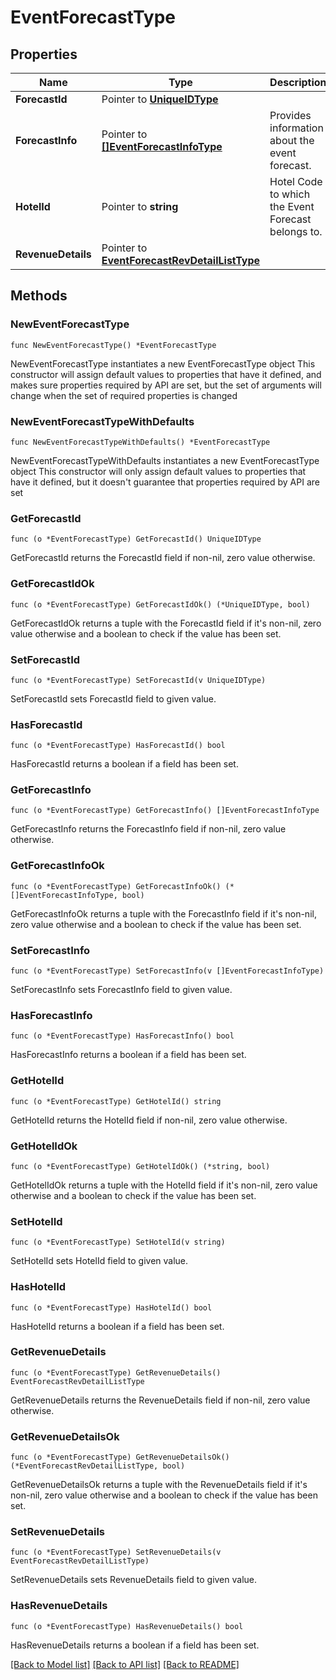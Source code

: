 # EventForecastType

## Properties

Name | Type | Description | Notes
------------ | ------------- | ------------- | -------------
**ForecastId** | Pointer to [**UniqueIDType**](UniqueIDType.md) |  | [optional] 
**ForecastInfo** | Pointer to [**[]EventForecastInfoType**](EventForecastInfoType.md) | Provides information about the event forecast. | [optional] 
**HotelId** | Pointer to **string** | Hotel Code to which the Event Forecast belongs to. | [optional] 
**RevenueDetails** | Pointer to [**EventForecastRevDetailListType**](EventForecastRevDetailListType.md) |  | [optional] 

## Methods

### NewEventForecastType

`func NewEventForecastType() *EventForecastType`

NewEventForecastType instantiates a new EventForecastType object
This constructor will assign default values to properties that have it defined,
and makes sure properties required by API are set, but the set of arguments
will change when the set of required properties is changed

### NewEventForecastTypeWithDefaults

`func NewEventForecastTypeWithDefaults() *EventForecastType`

NewEventForecastTypeWithDefaults instantiates a new EventForecastType object
This constructor will only assign default values to properties that have it defined,
but it doesn't guarantee that properties required by API are set

### GetForecastId

`func (o *EventForecastType) GetForecastId() UniqueIDType`

GetForecastId returns the ForecastId field if non-nil, zero value otherwise.

### GetForecastIdOk

`func (o *EventForecastType) GetForecastIdOk() (*UniqueIDType, bool)`

GetForecastIdOk returns a tuple with the ForecastId field if it's non-nil, zero value otherwise
and a boolean to check if the value has been set.

### SetForecastId

`func (o *EventForecastType) SetForecastId(v UniqueIDType)`

SetForecastId sets ForecastId field to given value.

### HasForecastId

`func (o *EventForecastType) HasForecastId() bool`

HasForecastId returns a boolean if a field has been set.

### GetForecastInfo

`func (o *EventForecastType) GetForecastInfo() []EventForecastInfoType`

GetForecastInfo returns the ForecastInfo field if non-nil, zero value otherwise.

### GetForecastInfoOk

`func (o *EventForecastType) GetForecastInfoOk() (*[]EventForecastInfoType, bool)`

GetForecastInfoOk returns a tuple with the ForecastInfo field if it's non-nil, zero value otherwise
and a boolean to check if the value has been set.

### SetForecastInfo

`func (o *EventForecastType) SetForecastInfo(v []EventForecastInfoType)`

SetForecastInfo sets ForecastInfo field to given value.

### HasForecastInfo

`func (o *EventForecastType) HasForecastInfo() bool`

HasForecastInfo returns a boolean if a field has been set.

### GetHotelId

`func (o *EventForecastType) GetHotelId() string`

GetHotelId returns the HotelId field if non-nil, zero value otherwise.

### GetHotelIdOk

`func (o *EventForecastType) GetHotelIdOk() (*string, bool)`

GetHotelIdOk returns a tuple with the HotelId field if it's non-nil, zero value otherwise
and a boolean to check if the value has been set.

### SetHotelId

`func (o *EventForecastType) SetHotelId(v string)`

SetHotelId sets HotelId field to given value.

### HasHotelId

`func (o *EventForecastType) HasHotelId() bool`

HasHotelId returns a boolean if a field has been set.

### GetRevenueDetails

`func (o *EventForecastType) GetRevenueDetails() EventForecastRevDetailListType`

GetRevenueDetails returns the RevenueDetails field if non-nil, zero value otherwise.

### GetRevenueDetailsOk

`func (o *EventForecastType) GetRevenueDetailsOk() (*EventForecastRevDetailListType, bool)`

GetRevenueDetailsOk returns a tuple with the RevenueDetails field if it's non-nil, zero value otherwise
and a boolean to check if the value has been set.

### SetRevenueDetails

`func (o *EventForecastType) SetRevenueDetails(v EventForecastRevDetailListType)`

SetRevenueDetails sets RevenueDetails field to given value.

### HasRevenueDetails

`func (o *EventForecastType) HasRevenueDetails() bool`

HasRevenueDetails returns a boolean if a field has been set.


[[Back to Model list]](../README.md#documentation-for-models) [[Back to API list]](../README.md#documentation-for-api-endpoints) [[Back to README]](../README.md)



